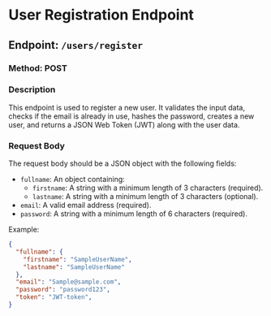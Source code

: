 # User Registration Endpoint

## Endpoint: `/users/register`

### Method: POST

### Description
This endpoint is used to register a new user. It validates the input data, checks if the email is already in use, hashes the password, creates a new user, and returns a JSON Web Token (JWT) along with the user data.

### Request Body
The request body should be a JSON object with the following fields:

- `fullname`: An object containing:
  - `firstname`: A string with a minimum length of 3 characters (required).
  - `lastname`: A string with a minimum length of 3 characters (optional).
- `email`: A valid email address (required).
- `password`: A string with a minimum length of 6 characters (required).

Example:
```json
{
  "fullname": {
    "firstname": "SampleUserName",
    "lastname": "SampleUserName"
  },
  "email": "Sample@sample.com",
  "password": "password123",
  "token": "JWT-token",
}